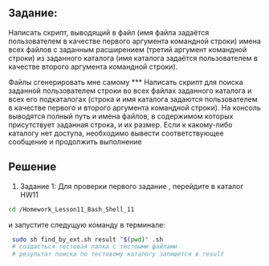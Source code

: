 ## Задание:
 
Написать скрипт, выводящий в файл (имя файла задаётся
пользователем в качестве первого аргумента командной строки) имена
всех файлов с заданным расширением (третий аргумент командной
строки) из заданного каталога (имя каталога задаётся пользователем в
качестве второго аргумента командной строки).

Файлы сгенерировать мне самому *** Написать скрипт для поиска заданной пользователем строки во всех
файлах заданного каталога и всех его подкаталогах (строка и имя
каталога задаются пользователем в качестве первого и второго
аргумента командной строки). На консоль выводятся полный путь и
имена файлов, в содержимом которых присутствует заданная строка, и
их размер. Если к какому-либо каталогу нет доступа, необходимо
вывести соответствующее сообщение и продолжить выполнение

## Решение
1. Задание 1:
Для проверки первого задание , перейдите в каталог HW11 
```bash
cd /Homework_Lesson11_Bash_Shell_11
```
и запустите следущую команду в терминале:
```bash
 sudo sh find_by_ext.sh result "$(pwd)" .sh
 # создасться тестовая папка с тестоыми файлами
 # результат поиска по тестовому каталогу запишется в result
```

